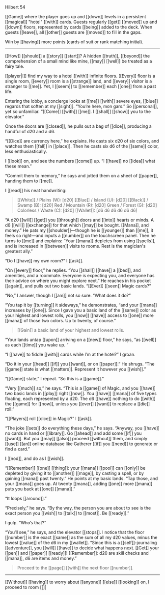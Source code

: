 Hilbert 54  
  
[[Game]] where the player goes up and [[down]] levels in a persistent [[magical]] "hotel" [[with]] cards. Guests regularly [[get]] [[moved]] up and [[down]] floors, represented by cards [[being]] added to the deck. When guests [[leave]], all [[other]] guests are [[moved]] to fill in the gaps.  
  
Win by [[having]] more points (cards of suit or rank matching initial).

* * *

[[How]] [[should]] a [[story]] [[start]]? A hidden [[truth]], [[beyond]] the comprehension of a small mind like mine, [[may]] [[well]] be treated as a fairy tale.

[[player|I]] find my way to a hotel [[with]] infinite floors. [[Every]] floor is a single room, [[every]] room is a [[strange]] land, and [[every]] visitor is a stranger to [[me]]. Yet, I [[seem]] to [[remember]] each [[one]] from a past life.

Entering the lobby, a concierge looks at [[me]] [[with]] severe eyes, [[blue]] regards that soften at my [[sight]]. “You’re here, mon gars.” So [[personal]], yet so unfamiliar. “[[Come]] [[with]] [[me]]. I [[shall]] [[show]] you to the elevator.”

Once the doors are [[closed]], he pulls out a bag of [[dice]], producing a handful of d20 and a d6.

“[[Dice]] are currency here,” he explains. He casts six d20 of six colors, and watches them [[fall]] in [[place]]. Then he casts six d6 of the [[same]] color, less enthusiastically.

I [[look]] on, and see the numbers [[come]] up. “I [[have]] no [[idea]] what these mean.”

“Commit them to memory,” he says and jotted them on a sheet of [[paper]], handing them to [[me]]. 

I [[read]] his neat handwriting:

> [[White]] / Plains (W): [d20]
> [[Blue]] / Island (U): [d20]
> [[Black]] / Swamp (B): [d20]
> Red / Mountain (R): [d20]
> Green / Forest (G): [d20]
> Colorless / Waste (C): [d20]
> [[Wallet]]: [d6 d6 d6 d6 d6 d6]

“A d20 [[will]] [[get]] you [[through]] doors and [[into]] hearts or minds. A d6 [[will]] [[exchange]] for that which [[may]] be bought. [[Mana]], and money.” He pats my [[shoulder]]—though he is [[younger]] than [[me]], it feels so right—and inputs a [[number]] on the touchscreen panel. Then he turns to [[me]] and explains: “Your [[mana]] depletes from using [[spells]], and is increased in [[between]] visits to rooms. Rest is the magician's greatest ally.”

“Do I [[have]] my own room?” I [[ask]].

“On [[every]] floor,” he replies. “You [[shall]] [[have]] a [[bed]], and amenities, and a roommate. Everyone is expecting you, and everyone has their advice on where you might explore next.” He reaches in his pocket [[again]], and pulls out two basic lands. “[[Ever]] [[seen]] Magic cards?”

“No,” I answer, though I [[am]] not so sure. “What does it do?”

“You tap it by [[turning]] it sideways,” he demonstrates, “and your [[mana]] increases by [[one]]. Since I gave you a basic land of the [[same]] color as your highest and lowest rolls, you [[now]] [[have]] access to [[one]] more [[mana]] of those two colors. Up to twenty, of course.”

> [[Gain]] a basic land of your highest and lowest rolls.

“Your lands untap [[upon]] arriving on a [[new]] floor,” he says, “as [[well]] as each [[time]] you wake up. ”

“I [[have]] to fiddle [[with]] cards while I’m at the hotel?” I groan.

“Do it in your [[head]] [[if]] you [[want]], or on [[paper]].” He shrugs. “The [[game]] state is what [[matters]]. Represent it however you [[wish]].”

“[[Game]] state,” I repeat. “So this is a [[game]].”

“Very [[much]] so,” he says. “This is a [[game]] of Magic, and you [[have]] two basic lands in [[play]] right [[now]]. You [[have]] [[mana]] of five types floating, each represented by a d20. The d6 [[have]] nothing to do [[with]] the [[game]] for [[now]], unless you [[ever]] [[want]] to replace a [[die]] roll.”

“[[Players]] roll [[dice]] in Magic?” I [[ask]].

“The joke [[sets]] do everything these days,” he says. “Anyway, you [[have]] no cards in hand or [[library]]. Go [[ahead]] and add some [[if]] you [[want]]. But you [[may]] [[also]] proceed [[without]] them, and simply [[use]] [[an]] online database like Gatherer [[if]] you [[need]] to generate or find a card.”

I [[nod]], and do as I [[wish]].

“[[Remember]] [[one]] [[thing]]: your [[mana]] [[pool]] can [[only]] be depleted by giving it to [[another]] [[mage]], by casting a spell, or by gaining [[mana]] past twenty.” He points at my basic lands. “Tap those, and your [[mana]] goes up. At twenty [[mana]], adding [[one]] more [[mana]] puts you back at [[one]] [[mana]].”

“It loops [[around]].”

“Precisely,” he says. “By the way, the person you are about to see is the exact person you [[wish]] to [[talk]] to [[most]]. Be [[ready]].”

I gulp. “Who’s that?”

“You‘ll see,” he says, and the elevator [[stops]]. I notice that the floor [[number]] is the exact [[same]] as the sum of all my d20 values, minus the lowest [[value]] of the d6 in my [[wallet]]. “Since this is a [[self]]-journaling [[adventure]], you [[will]] [[have]] to decide what happens next. [[Get]] your [[pen]] and [[paper]] [[ready]]! [[Remember]]: d20 are skill checks and [[mana]], d6 are items and money.”

> Proceed to the [[page]] [[with]] the next floor [[number]].

- - - 
[[Without]] [[having]] to worry about [[anyone]] [[else]] [[looking]] on, I proceed to room [[]]